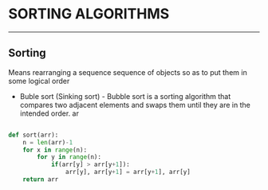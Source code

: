 # SORTING ALGORITHMS
--------------------
## Sorting 
Means rearranging a sequence sequence of objects so as to put them in some logical order


* Buble sort (Sinking sort) - Bubble sort is a sorting algorithm that compares two adjacent elements and swaps them until they are in the intended order.
ar

```python

def sort(arr):
    n = len(arr)-1
    for x in range(n):
        for y in range(n):
            if(arr[y] > arr[y+1]):
                arr[y], arr[y+1] = arr[y+1], arr[y] 
    return arr
```

